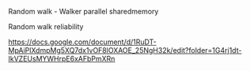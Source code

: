 Random walk - Walker parallel sharedmemory

Random walk reliability

https://docs.google.com/document/d/1RuDT-MpAiPlXdmpMg5XQ7dx1vOF8lOXAOE_25NgH32k/edit?folder=1G4rj1dt-IkVZEUsMYWHrpE6xAFbPmXRn 
